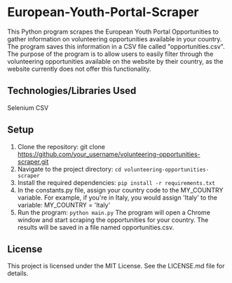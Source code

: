 # European-Youth-Portal-Scraper
This Python program scrapes the European Youth Portal Opportunities to gather 
information on volunteering opportunities available in your country. The program saves
this information in a CSV file called "opportunities.csv". The purpose of the program 
is to allow users to easily filter through the volunteering opportunities available on 
the website by their country, as the website currently does not offer this functionality.

## Technologies/Libraries Used
Selenium 
CSV

## Setup
1. Clone the repository:
git clone https://github.com/your_username/volunteering-opportunities-scraper.git
2. Navigate to the project directory:
`cd volunteering-opportunities-scraper`
3. Install the required dependencies:
`pip install -r requirements.txt`
3. In the constants.py file, assign your country code to the MY_COUNTRY variable. For example, if you're in Italy, you would assign 'Italy' to the variable:
MY_COUNTRY = 'Italy'
4. Run the program:
`python main.py`
The program will open a Chrome window and start scraping the opportunities for your country. The results will be saved in a file named opportunities.csv.

## License
This project is licensed under the MIT License. See the LICENSE.md file for details.
